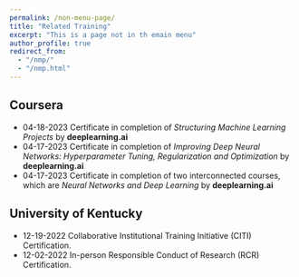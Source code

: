 ```yaml
---
permalink: /non-menu-page/
title: "Related Training"
excerpt: "This is a page not in th emain menu"
author_profile: true
redirect_from: 
  - "/nmp/"
  - "/nmp.html"
---
```

## Coursera
  * 04-18-2023 Certificate in completion of $\textit{Structuring Machine Learning Projects}$ by $\textbf{deeplearning.ai}$ 
  * 04-17-2023 Certificate in completion of $\textit{Improving Deep Neural Networks: Hyperparameter Tuning, Regularization and Optimization}$ by $\textbf{deeplearning.ai}$
  * 04-17-2023 Certificate in completion of two interconnected courses, which are $\textit{Neural Networks and Deep Learning}$ by $\textbf{deeplearning.ai}$

## University of Kentucky
  * 12-19-2022 Collaborative Institutional Training Initiative (CITI) Certification.
  * 12-02-2022 In-person Responsible Conduct of Research (RCR) Certification.
